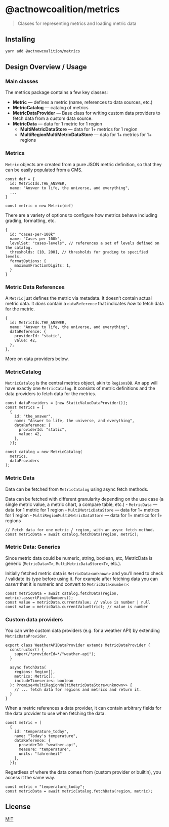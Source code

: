 # @actnowcoalition/metrics

> Classes for representing metrics and loading metric data

## Installing

```sh
yarn add @actnowcoalition/metrics
```

## Design Overview / Usage

### Main classes

The metrics package contains a few key classes:

- **Metric** — defines a metric (name, references to data sources, etc.)
- **MetricCatalog** — catalog of metrics
- **MetricDataProvider** — Base class for writing custom data providers to fetch data from a custom data source.
- **MetricData** — data for 1 metric for 1 region
  - **MultiMetricDataStore** — data for 1+ metrics for 1 region
  - **MultiRegionMultiMetricDataStore** — data for 1+ metrics for 1+ regions

### Metrics

`Metric` objects are created from a pure JSON metric definition, so that they can be easily populated from a CMS.

```
const def = {
  id: MetricIds.THE_ANSWER,
  name: "Answer to life, the universe, and everything",
  ...
}

const metric = new Metric(def)
```

There are a variety of options to configure how metrics behave including grading, formatting, etc.

```
{
  id: "cases-per-100k"
  name: "Cases per 100k",
  levelSet: "cases-levels", // references a set of levels defined on the catalog.
  thresholds: [10, 200], // thresholds for grading to specified levels.
  formatOptions: {
    maximumFractionDigits: 1,
  }
}
```

### Metric Data References

A `Metric` just defines the metric via metadata. It doesn’t contain actual metric data. It _does_ contain a `dataReference` that indicates _how_ to fetch data for the metric.

```
{
  id: MetricIds.THE_ANSWER,
  name: "Answer to life, the universe, and everything",
  dataReference: {
    providerId: "static",
    value: 42,
  },
},
```

More on data providers below.

### MetricCatalog

`MetricCatalog` is the central metrics object, akin to `RegionsDB`. An app will have exactly one `MetricCatalog`.
It consists of metric definitions and the data providers to fetch data for the metrics.

```
const dataProviders = [new StaticValueDataProvider()];
const metrics = [
  {
    id: "the_answer",
    name: "Answer to life, the universe, and everything",
    dataReference: {
      providerId: "static",
      value: 42,
    },
  }];

const catalog = new MetricCatalog(
  metrics,
  dataProviders
);
```

### Metric Data

Data can be fetched from `MetricCatalog` using async fetch methods.

Data can be fetched with different granularity depending on the use case (a single metric value, a metric chart, a compare table, etc.) - `MetricData` — data for 1 metric for 1 region - `MultiMetricDataStore` — data for 1+ metrics for 1 region - `MultiRegionMultiMetricDataStore` — data for 1+ metrics for 1+ regions

```
// Fetch data for one metric / region, with an async fetch method.
const metricData = await catalog.fetchData(region, metric);
```

### Metric Data: Generics

Since metric data could be numeric, string, boolean, etc, MetricData is generic (`MetricData<T>`, `MultiMetricDataStore<T>`, etc.).

Initially fetched metric data is `MetricData<unknown>` and you'll need to check / validate its type before using it. For example after fetching data you can _assert_ that it is numeric and convert to `MetricData<number>`:

```
const metricData = await catalog.fetchData(region, metric).assertFiniteNumbers();
const value = metricData.currentValue; // value is number | null
const value = metricData.currentValueStrict; // value is number
```

### Custom data providers

You can write custom data providers (e.g. for a weather API) by extending `MetricDataProvider`.

```
export class WeatherAPIDataProvider extends MetricDataProvider {
  constructor() {
    super(/*providerId=*/"weather-api");
  }

  async fetchData(
    regions: Region[],
    metrics: Metric[],
    includeTimeseries: boolean
  ): Promise<MultiRegionMultiMetricDataStore<unknown>> {
    // ... fetch data for regions and metrics and return it.
  }
}
```

When a metric references a data provider, it can contain arbitrary fields for the data provider to use when fetching the data.

```
const metric = [
  {
    id: "temperature_today",
    name: "Today's temperature",
    dataReference: {
      providerId: "weather-api",
      measure: "temperature",
      units: "fahrenheit"
    },
  }];
```

Regardless of where the data comes from (custom provider or builtin), you access it the same way.

```
const metric = "temperature_today";
const metricData = await metricCatalog.fetchData(region, metric);
```

## License

[MIT](./LICENSE)

